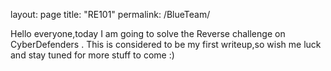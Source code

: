 layout: page
title: "RE101"
permalink: /BlueTeam/


Hello everyone,today I am going to solve the Reverse challenge on CyberDefenders . This is considered to be my first writeup,so wish me luck and stay tuned for more stuff to come :) 


